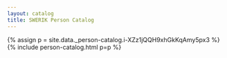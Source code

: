 ```yaml
---
layout: catalog
title: SWERIK Person Catalog
---
```

{% assign p = site.data._person-catalog.i-XZz1jQQH9xhGkKqAmy5px3 %}
{% include person-catalog.html p=p %}

